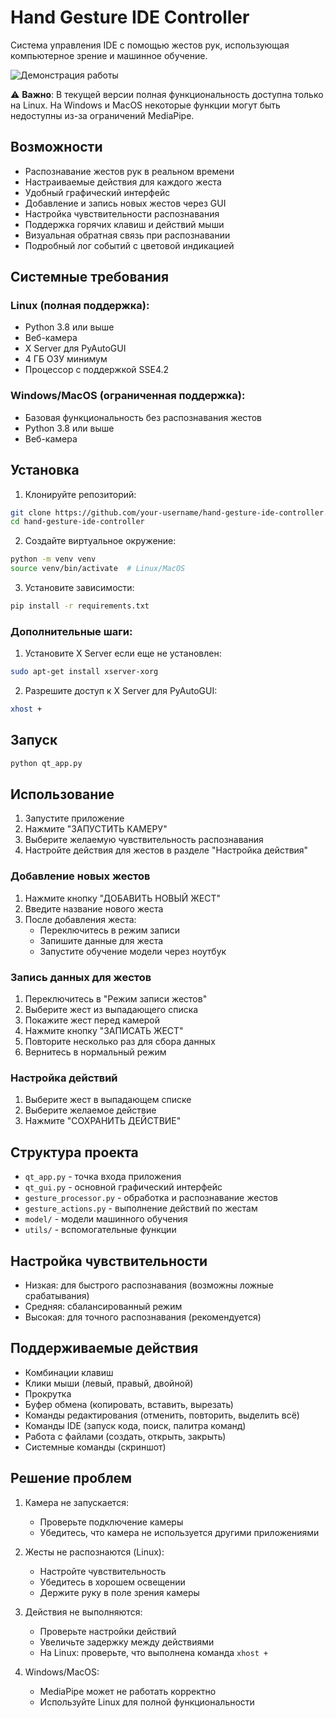 # Hand Gesture IDE Controller

Система управления IDE с помощью жестов рук, использующая компьютерное зрение и машинное обучение.

![Демонстрация работы](assets/images/demo.gif)

⚠️ **Важно**: В текущей версии полная функциональность доступна только на Linux. На Windows и MacOS некоторые функции могут быть недоступны из-за ограничений MediaPipe.

## Возможности

- Распознавание жестов рук в реальном времени
- Настраиваемые действия для каждого жеста
- Удобный графический интерфейс
- Добавление и запись новых жестов через GUI
- Настройка чувствительности распознавания
- Поддержка горячих клавиш и действий мыши
- Визуальная обратная связь при распознавании
- Подробный лог событий с цветовой индикацией

## Системные требования

### Linux (полная поддержка):
- Python 3.8 или выше
- Веб-камера
- X Server для PyAutoGUI
- 4 ГБ ОЗУ минимум
- Процессор с поддержкой SSE4.2

### Windows/MacOS (ограниченная поддержка):
- Базовая функциональность без распознавания жестов
- Python 3.8 или выше
- Веб-камера

## Установка

1. Клонируйте репозиторий:
```bash
git clone https://github.com/your-username/hand-gesture-ide-controller.git
cd hand-gesture-ide-controller
```

2. Создайте виртуальное окружение:
```bash
python -m venv venv
source venv/bin/activate  # Linux/MacOS
```

3. Установите зависимости:
```bash
pip install -r requirements.txt
```

### Дополнительные шаги:

1. Установите X Server если еще не установлен:
```bash
sudo apt-get install xserver-xorg
```

2. Разрешите доступ к X Server для PyAutoGUI:
```bash
xhost +
```

## Запуск

```bash
python qt_app.py
```

## Использование

1. Запустите приложение
2. Нажмите "ЗАПУСТИТЬ КАМЕРУ"
3. Выберите желаемую чувствительность распознавания
4. Настройте действия для жестов в разделе "Настройка действия"

### Добавление новых жестов

1. Нажмите кнопку "ДОБАВИТЬ НОВЫЙ ЖЕСТ"
2. Введите название нового жеста
3. После добавления жеста:
   - Переключитесь в режим записи
   - Запишите данные для жеста
   - Запустите обучение модели через ноутбук

### Запись данных для жестов

1. Переключитесь в "Режим записи жестов"
2. Выберите жест из выпадающего списка
3. Покажите жест перед камерой
4. Нажмите кнопку "ЗАПИСАТЬ ЖЕСТ"
5. Повторите несколько раз для сбора данных
6. Вернитесь в нормальный режим

### Настройка действий

1. Выберите жест в выпадающем списке
2. Выберите желаемое действие
3. Нажмите "СОХРАНИТЬ ДЕЙСТВИЕ"

## Структура проекта

- `qt_app.py` - точка входа приложения
- `qt_gui.py` - основной графический интерфейс
- `gesture_processor.py` - обработка и распознавание жестов
- `gesture_actions.py` - выполнение действий по жестам
- `model/` - модели машинного обучения
- `utils/` - вспомогательные функции

## Настройка чувствительности

- Низкая: для быстрого распознавания (возможны ложные срабатывания)
- Средняя: сбалансированный режим
- Высокая: для точного распознавания (рекомендуется)

## Поддерживаемые действия

- Комбинации клавиш
- Клики мыши (левый, правый, двойной)
- Прокрутка
- Буфер обмена (копировать, вставить, вырезать)
- Команды редактирования (отменить, повторить, выделить всё)
- Команды IDE (запуск кода, поиск, палитра команд)
- Работа с файлами (создать, открыть, закрыть)
- Системные команды (скриншот)

## Решение проблем

1. Камера не запускается:
   - Проверьте подключение камеры
   - Убедитесь, что камера не используется другими приложениями

2. Жесты не распознаются (Linux):
   - Настройте чувствительность
   - Убедитесь в хорошем освещении
   - Держите руку в поле зрения камеры

3. Действия не выполняются:
   - Проверьте настройки действий
   - Увеличьте задержку между действиями
   - На Linux: проверьте, что выполнена команда `xhost +`

4. Windows/MacOS:
   - MediaPipe может не работать корректно
   - Используйте Linux для полной функциональности